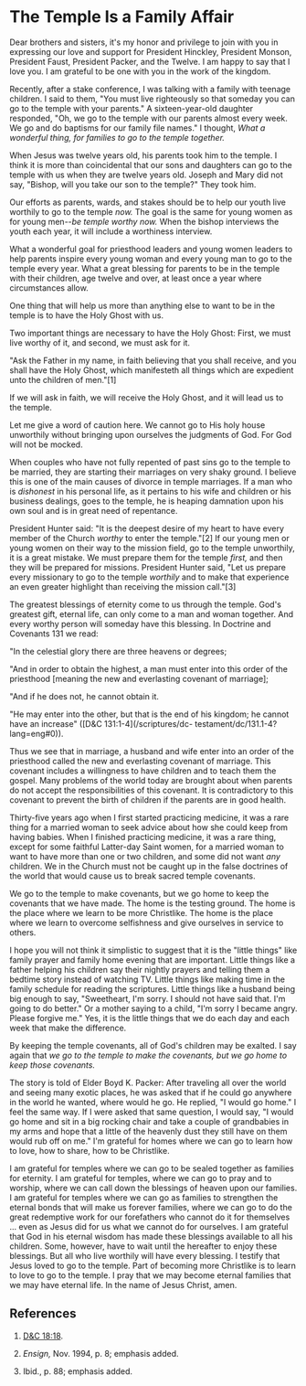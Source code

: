 # The Temple Is a Family Affair

Dear brothers and sisters, it's my honor and privilege to join with you in
expressing our love and support for President Hinckley, President Monson,
President Faust, President Packer, and the Twelve. I am happy to say that I
love you. I am grateful to be one with you in the work of the kingdom.

Recently, after a stake conference, I was talking with a family with teenage
children. I said to them, "You must live righteously so that someday you can
go to the temple with your parents." A sixteen-year-old daughter responded,
"Oh, we go to the temple with our parents almost every week. We go and do
baptisms for our family file names." I thought, _What a wonderful thing, for
families to go to the temple together._

When Jesus was twelve years old, his parents took him to the temple. I think
it is more than coincidental that our sons and daughters can go to the temple
with us when they are twelve years old. Joseph and Mary did not say, "Bishop,
will you take our son to the temple?" They took him.

Our efforts as parents, wards, and stakes should be to help our youth live
worthily to go to the temple _now._ The goal is the same for young women as
for young men--_be temple worthy now._ When the bishop interviews the youth
each year, it will include a worthiness interview.

What a wonderful goal for priesthood leaders and young women leaders to help
parents inspire every young woman and every young man to go to the temple
every year. What a great blessing for parents to be in the temple with their
children, age twelve and over, at least once a year where circumstances allow.

One thing that will help us more than anything else to want to be in the
temple is to have the Holy Ghost with us.

Two important things are necessary to have the Holy Ghost: First, we must live
worthy of it, and second, we must ask for it.

"Ask the Father in my name, in faith believing that you shall receive, and you
shall have the Holy Ghost, which manifesteth all things which are expedient
unto the children of men."[1]

If we will ask in faith, we will receive the Holy Ghost, and it will lead us
to the temple.

Let me give a word of caution here. We cannot go to His holy house unworthily
without bringing upon ourselves the judgments of God. For God will not be
mocked.

When couples who have not fully repented of past sins go to the temple to be
married, they are starting their marriages on very shaky ground. I believe
this is one of the main causes of divorce in temple marriages. If a man who is
_dishonest_ in his personal life, as it pertains to his wife and children or
his business dealings, goes to the temple, he is heaping damnation upon his
own soul and is in great need of repentance.

President Hunter said: "It is the deepest desire of my heart to have every
member of the Church _worthy_ to enter the temple."[2] If our young men or
young women on their way to the mission field, go to the temple unworthily, it
is a great mistake. We must prepare them for the temple _first,_ and then they
will be prepared for missions. President Hunter said, "Let us prepare every
missionary to go to the temple _worthily_ and to make that experience an even
greater highlight than receiving the mission call."[3]

The greatest blessings of eternity come to us through the temple. God's
greatest gift, eternal life, can only come to a man and woman together. And
every worthy person will someday have this blessing. In Doctrine and Covenants
131 we read:

"In the celestial glory there are three heavens or degrees;

"And in order to obtain the highest, a man must enter into this order of the
priesthood [meaning the new and everlasting covenant of marriage];

"And if he does not, he cannot obtain it.

"He may enter into the other, but that is the end of his kingdom; he cannot
have an increase" ([D&amp;C 131:1-4](/scriptures/dc-
testament/dc/131.1-4?lang=eng#0)).

Thus we see that in marriage, a husband and wife enter into an order of the
priesthood called the new and everlasting covenant of marriage. This covenant
includes a willingness to have children and to teach them the gospel. Many
problems of the world today are brought about when parents do not accept the
responsibilities of this covenant. It is contradictory to this covenant to
prevent the birth of children if the parents are in good health.

Thirty-five years ago when I first started practicing medicine, it was a rare
thing for a married woman to seek advice about how she could keep from having
babies. When I finished practicing medicine, it was a rare thing, except for
some faithful Latter-day Saint women, for a married woman to want to have more
than one or two children, and some did not want _any_ children. We in the
Church must not be caught up in the false doctrines of the world that would
cause us to break sacred temple covenants.

We go to the temple to make covenants, but we go home to keep the covenants
that we have made. The home is the testing ground. The home is the place where
we learn to be more Christlike. The home is the place where we learn to
overcome selfishness and give ourselves in service to others.

I hope you will not think it simplistic to suggest that it is the "little
things" like family prayer and family home evening that are important. Little
things like a father helping his children say their nightly prayers and
telling them a bedtime story instead of watching TV. Little things like making
time in the family schedule for reading the scriptures. Little things like a
husband being big enough to say, "Sweetheart, I'm sorry. I should not have
said that. I'm going to do better." Or a mother saying to a child, "I'm sorry
I became angry. Please forgive me." Yes, it is the little things that we do
each day and each week that make the difference.

By keeping the temple covenants, all of God's children may be exalted. I say
again that _we go to the temple to make the covenants, but we go home to keep
those covenants._

The story is told of Elder Boyd K. Packer: After traveling all over the world
and seeing many exotic places, he was asked that if he could go anywhere in
the world he wanted, where would he go. He replied, "I would go home." I feel
the same way. If I were asked that same question, I would say, "I would go
home and sit in a big rocking chair and take a couple of grandbabies in my
arms and hope that a little of the heavenly dust they still have on them would
rub off on me." I'm grateful for homes where we can go to learn how to love,
how to share, how to be Christlike.

I am grateful for temples where we can go to be sealed together as families
for eternity. I am grateful for temples, where we can go to pray and to
worship, where we can call down the blessings of heaven upon our families. I
am grateful for temples where we can go as families to strengthen the eternal
bonds that will make us forever families, where we can go to do the great
redemptive work for our forefathers who cannot do it for themselves ... even as
Jesus did for us what we cannot do for ourselves. I am grateful that God in
his eternal wisdom has made these blessings available to all his children.
Some, however, have to wait until the hereafter to enjoy these blessings. But
all who live worthily will have every blessing. I testify that Jesus loved to
go to the temple. Part of becoming more Christlike is to learn to love to go
to the temple. I pray that we may become eternal families that we may have
eternal life. In the name of Jesus Christ, amen.

## References

  1. [D&amp;C 18:18](https://www.lds.org/scriptures/dc-testament/dc/18.18?lang=eng#17).

  2. _Ensign,_ Nov. 1994, p. 8; emphasis added.

  3. Ibid., p. 88; emphasis added.

